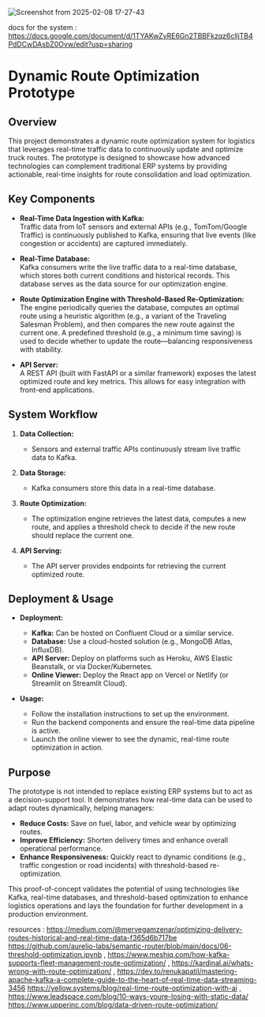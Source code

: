 ![Screenshot from 2025-02-08 17-27-43](https://github.com/user-attachments/assets/a5644556-060f-4157-b46f-623c8b626593)

docs for the system : https://docs.google.com/document/d/1TYAKwZyRE6Gn2TBBFkzqz6clljTB4PdDCwDAsbZ0Ovw/edit?usp=sharing


# Dynamic Route Optimization Prototype

## Overview

This project demonstrates a dynamic route optimization system for logistics that leverages real-time traffic data to continuously update and optimize truck routes. The prototype is designed to showcase how advanced technologies can complement traditional ERP systems by providing actionable, real-time insights for route consolidation and load optimization.

## Key Components

- **Real-Time Data Ingestion with Kafka:**  
  Traffic data from IoT sensors and external APIs (e.g., TomTom/Google Traffic) is continuously published to Kafka, ensuring that live events (like congestion or accidents) are captured immediately.

- **Real-Time Database:**  
  Kafka consumers write the live traffic data to a real-time database, which stores both current conditions and historical records. This database serves as the data source for our optimization engine.

- **Route Optimization Engine with Threshold-Based Re-Optimization:**  
  The engine periodically queries the database, computes an optimal route using a heuristic algorithm (e.g., a variant of the Traveling Salesman Problem), and then compares the new route against the current one. A predefined threshold (e.g., a minimum time saving) is used to decide whether to update the route—balancing responsiveness with stability.

- **API Server:**  
  A REST API (built with FastAPI or a similar framework) exposes the latest optimized route and key metrics. This allows for easy integration with front-end applications.


## System Workflow

1. **Data Collection:**  
   - Sensors and external traffic APIs continuously stream live traffic data to Kafka.

2. **Data Storage:**  
   - Kafka consumers store this data in a real-time database.

3. **Route Optimization:**  
   - The optimization engine retrieves the latest data, computes a new route, and applies a threshold check to decide if the new route should replace the current one.

4. **API Serving:**  
   - The API server provides endpoints for retrieving the current optimized route.


## Deployment & Usage

- **Deployment:**  
  - **Kafka:** Can be hosted on Confluent Cloud or a similar service.
  - **Database:** Use a cloud-hosted solution (e.g., MongoDB Atlas, InfluxDB).
  - **API Server:** Deploy on platforms such as Heroku, AWS Elastic Beanstalk, or via Docker/Kubernetes.
  - **Online Viewer:** Deploy the React app on Vercel or Netlify (or Streamlit on Streamlit Cloud).

- **Usage:**  
  - Follow the installation instructions to set up the environment.
  - Run the backend components and ensure the real-time data pipeline is active.
  - Launch the online viewer to see the dynamic, real-time route optimization in action.

## Purpose

The prototype is not intended to replace existing ERP systems but to act as a decision-support tool. It demonstrates how real-time data can be used to adapt routes dynamically, helping managers:

- **Reduce Costs:** Save on fuel, labor, and vehicle wear by optimizing routes.
- **Improve Efficiency:** Shorten delivery times and enhance overall operational performance.
- **Enhance Responsiveness:** Quickly react to dynamic conditions (e.g., traffic congestion or road incidents) with threshold-based re-optimization.

This proof-of-concept validates the potential of using technologies like Kafka, real-time databases, and threshold-based optimization to enhance logistics operations and lays the foundation for further development in a production environment.


resources : https://medium.com/@mervegamzenar/optimizing-delivery-routes-historical-and-real-time-data-f365d6b717be https://github.com/aurelio-labs/semantic-router/blob/main/docs/06-threshold-optimization.ipynb , https://www.meshiq.com/how-kafka-supports-fleet-management-route-optimization/ , https://kardinal.ai/whats-wrong-with-route-optimization/ , https://dev.to/renukapatil/mastering-apache-kafka-a-complete-guide-to-the-heart-of-real-time-data-streaming-3456 https://yellow.systems/blog/real-time-route-optimization-with-ai , https://www.leadspace.com/blog/10-ways-youre-losing-with-static-data/ https://www.upperinc.com/blog/data-driven-route-optimization/
